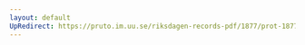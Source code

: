 ```yaml
---
layout: default
UpRedirect: https://pruto.im.uu.se/riksdagen-records-pdf/1877/prot-1877--fk--031/prot-1877--fk--031_035.pdf
---
```

